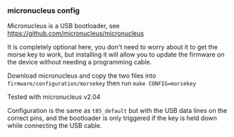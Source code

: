 ### micronucleus config

Micronucleus is a USB bootloader, see https://github.com/micronucleus/micronucleus

It is completely optional here, you don't need to worry about it to get the morse key to work, but installing it will allow you to update the firmware on the device without needing a programming cable.

Download micronucleus and copy the two files into `firmware/configuration/morsekey` then run `make CONFIG=morsekey`

Tested with micronucleus v2.04

Configuration is the same as `t85_default` but with the USB data lines on the correct pins, and the bootloader is only triggered if the key is held down while connecting the USB cable.
